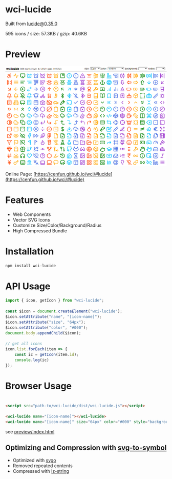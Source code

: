 # wci-lucide
Built from [lucide@0.35.0](https://github.com/lucide-icons/lucide)  

595 icons / size: 57.3KB / gzip: 40.6KB  



# Preview
![screenshot](preview/screenshot.png)

Online Page: [https://cenfun.github.io/wci/#lucide](https://cenfun.github.io/wci/#lucide)

# Features
* Web Components
* Vector SVG Icons 
* Customize Size/Color/Background/Radius
* High Compressed Bundle
# Installation
```sh
npm install wci-lucide
```
# API Usage
```js
import { icon, getIcon } from "wci-lucide";

const $icon = document.createElement("wci-lucide");
$icon.setAttribute("name", "[icon-name]");
$icon.setAttribute("size", "64px");
$icon.setAttribute("color", "#000");
document.body.appendChild($icon);

// get all icons
icon.list.forEach(item => {
    const ic = getIcon(item.id);
    console.log(ic)
});
```
# Browser Usage
```html

<script src="path-to/wci-lucide/dist/wci-lucide.js"></script>

<wci-lucide name="[icon-name]"></wci-lucide>
<wci-lucide name="[icon-name]" size="64px" color="#000" style="background:#f5f5f5;"></wci-lucide>
```
see [preview/index.html](preview/index.html)

## Optimizing and Compression with [svg-to-symbol](https://github.com/cenfun/svg-to-symbol)
* Optimized with [svgo](https://github.com/svg/svgo)
* Removed repeated contents
* Compressed with [lz-string](https://github.com/pieroxy/lz-string)